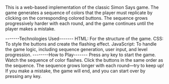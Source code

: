 This is a web-based implementation of the classic Simon Says game. The game generates a sequence of colors that the player must replicate by clicking on the corresponding colored buttons. The sequence grows progressively harder with each round, and the game continues until the player makes a mistake.

-------Technologies Used-------
HTML: For the structure of the game.
CSS: To style the buttons and create the flashing effect.
JavaScript: To handle the game logic, including sequence generation, user input, and level progression.
--------How to Play-------
Press any key to start the game.
Watch the sequence of color flashes.
Click the buttons in the same order as the sequence.
The sequence grows longer with each round—try to keep up!
If you make a mistake, the game will end, and you can start over by pressing any key.
